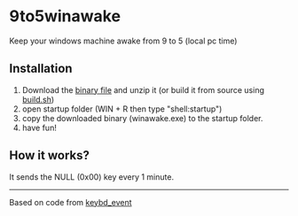 # 9to5winawake
Keep your windows machine awake from 9 to 5 (local pc time)

## Installation

1. Download the [binary file](https://github.com/mhewedy/winawake/raw/master/9to5winawake.tgz) and unzip it (or build it from source using [build.sh](https://github.com/mhewedy/winawake/blob/master/build.sh))
2. open startup folder (WIN + R then type "shell:startup")
3. copy the downloaded binary (winawake.exe) to the startup folder.
4. have fun!


## How it works?
It sends the NULL (0x00) key every 1 minute.

---

Based on code from [keybd_event](https://github.com/micmonay/keybd_event)
